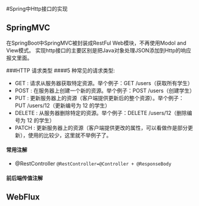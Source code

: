 #Spring中Http接口的实现

## SpringMVC
在SpringBoot中SpringMVC被封装成RestFul Web模块，不再使用Modol and View模式。
实现http接口的主要区别是把Java对象处理JSON添加到Http的响应报文里面。

###HTTP 请求类型
####5 种常见的请求类型:
- GET : 请求从服务器获取特定资源。举个例子：GET /users（获取所有学生）
- POST : 在服务器上创建一个新的资源。举个例子：POST /users（创建学生）
- PUT : 更新服务器上的资源（客户端提供更新后的整个资源）。举个例子：PUT /users/12（更新编号为 12 的学生）
- DELETE : 从服务器删除特定的资源。举个例子：DELETE /users/12（删除编号为 12 的学生）
- PATCH : 更新服务器上的资源（客户端提供更改的属性，可以看做作是部分更新），使用的比较少，这里就不举例子了。

#### 常用注解
- @RestController
`
  @RestController=@Controller + @ResponseBody  
`

#### 前后端传值注解







## WebFlux


